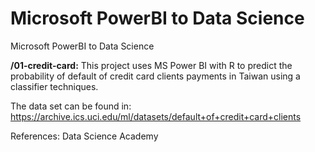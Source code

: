# Microsoft PowerBI to Data Science
Microsoft PowerBI to Data Science

<b>/01-credit-card:</b> This project uses MS Power BI with R to predict the probability of default of credit card clients payments in Taiwan using a classifier techniques.

The data set can be found in:
https://archive.ics.uci.edu/ml/datasets/default+of+credit+card+clients


References: Data Science Academy
